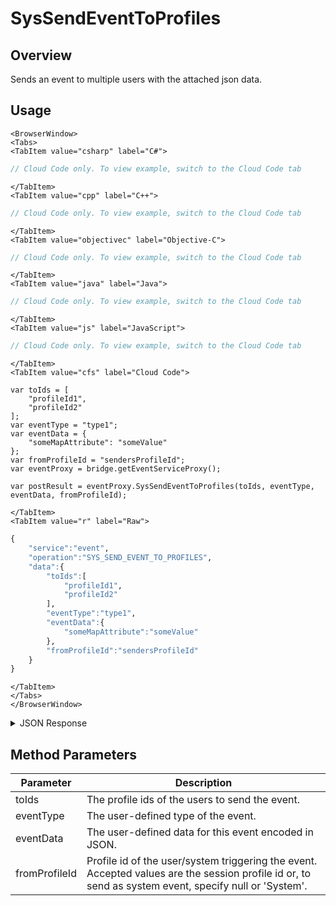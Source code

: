 # SysSendEventToProfiles
## Overview
Sends an event to multiple users with the attached json data.

<PartialServop service_name="event" operation_name="SYS_SEND_EVENT_TO_PROFILES" />

## Usage

```mdx-code-block
<BrowserWindow>
<Tabs>
<TabItem value="csharp" label="C#">
```

```csharp
// Cloud Code only. To view example, switch to the Cloud Code tab
```

```mdx-code-block
</TabItem>
<TabItem value="cpp" label="C++">
```

```cpp
// Cloud Code only. To view example, switch to the Cloud Code tab
```

```mdx-code-block
</TabItem>
<TabItem value="objectivec" label="Objective-C">
```

```objectivec
// Cloud Code only. To view example, switch to the Cloud Code tab
```

```mdx-code-block
</TabItem>
<TabItem value="java" label="Java">
```

```java
// Cloud Code only. To view example, switch to the Cloud Code tab
```

```mdx-code-block
</TabItem>
<TabItem value="js" label="JavaScript">
```

```javascript
// Cloud Code only. To view example, switch to the Cloud Code tab
```

```mdx-code-block
</TabItem>
<TabItem value="cfs" label="Cloud Code">
```

```cfscript
var toIds = [
    "profileId1",
    "profileId2"
];
var eventType = "type1";
var eventData = {
    "someMapAttribute": "someValue"
};
var fromProfileId = "sendersProfileId";
var eventProxy = bridge.getEventServiceProxy();

var postResult = eventProxy.SysSendEventToProfiles(toIds, eventType, eventData, fromProfileId);
```

```mdx-code-block
</TabItem>
<TabItem value="r" label="Raw">
```

```r
{
    "service":"event",
    "operation":"SYS_SEND_EVENT_TO_PROFILES",
    "data":{
        "toIds":[
            "profileId1",
            "profileId2"
        ],
        "eventType":"type1",
        "eventData":{
            "someMapAttribute":"someValue"
        },
        "fromProfileId":"sendersProfileId"
    }
}
```

```mdx-code-block
</TabItem>
</Tabs>
</BrowserWindow>
```
<details>
<summary>JSON Response</summary>

```json
{
    "status": 200,
    "data": {
        "errorProfiles": [],
        "errorCount": 0,
        "sentCount": 2
    }
}
```

</details>

## Method Parameters
Parameter | Description
--------- | -----------
toIds | The profile ids of the users to send the event.
eventType | The user-defined type of the event.
eventData | The user-defined data for this event encoded in JSON.
fromProfileId | Profile id of the user/system triggering the event. Accepted values are the session profile id or, to send as system event, specify null or 'System'.
